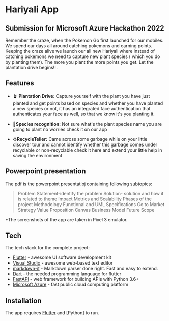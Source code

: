 # Hariyali App
## Submission for Microsoft Azure Hackathon 2022


Remember the craze, when the Pokemon Go first launched for our mobiles. We spend our days all around catching pokemons and earning points. Keeping the craze alive we launch our all new Hariyali where instead of catching pokemons we need to capture new plant species ( which you do by planting them). The more you plant the more points you get. Let the plantation drive begins!! .


## Features

- 🪴 **Plantation Drive:** Capture yourself with the plant you have just planted and get points based on species and whether you have planted a new species or not, it has an integrated face authentication that authenticates your face as well, so that we know it's you planting it.

- 🌱**Species recognition:** Not sure what's the plant species name you are going to plant   no worries check it on our app

- ♻️**RecycleTeller:**   Came across some garbage while on your little discover tour and cannot identify whether this garbage comes under recyclable or non-recyclable check it here and extend your little help in saving the environment 

## Powerpoint presentation
The pdf is the powerpoint presentatioj containing following subtopics:
>Problem Statement-identify the problem 
>Solution- solution and how it is related to theme
>Impact Metrics and Scalability
>Phases of the project
>Methodology
>Functional and UML Specifications 
>Go to Market Strategy
>Value Proposition Canvas
>Business Model
>Future Scope

*The screenshots of the app are taken in Pixel 3 emulator.
## Tech

The tech stack for the complete project:

- [Flutter] - awesome UI software development kit 
- [Visual Studio] - awesome web-based text editor
- [markdown-it] - Markdown parser done right. Fast and easy to extend.
- [Dart] - the needed programming language for flutter
- [FastAPI] - web framework for building APIs with Python 3.6+
- [Microsoft Azure] - fast public cloud computing platform


## Installation

The app requires [Flutter] and [Python] to run.


[//]: # (These are reference links used in the body of this note and get stripped out when the markdown processor does its job. There is no need to format nicely because it shouldn't be seen. Thanks SO - http://stackoverflow.com/questions/4823468/store-comments-in-markdown-syntax)

   [flutter]:<https://flutter.dev/>
   [markdown-it]: <https://github.com/markdown-it/markdown-it>
   [Visual Studio]: <https://visualstudio.microsoft.com/>
   [FastAPI]: <https://fastapi.tiangolo.com/>
   [Dart]: <https://dart.dev/>
   [Microsoft Azure]: <https://azure.microsoft.com/en-in/>
